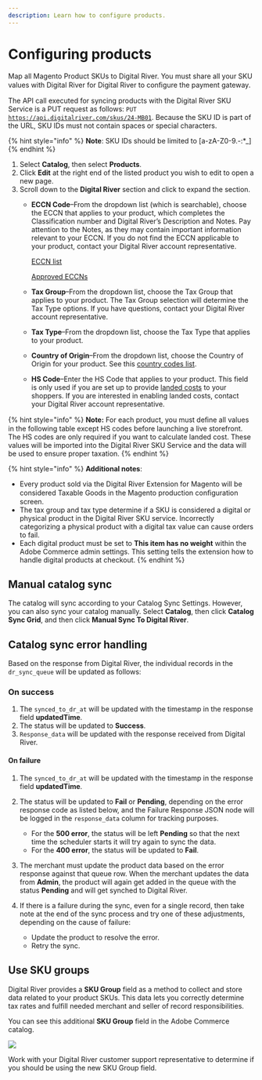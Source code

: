 ```yaml
---
description: Learn how to configure products.
---
```


# Configuring products

Map all Magento Product SKUs to Digital River. You must share all your SKU values with Digital River for Digital River to conﬁgure the payment gateway. &#x20;

The API call executed for syncing products with the Digital River SKU Service is a PUT request as follows: `PUT` [`https://api.digitalriver.com/skus/24-MB01`](https://api.digitalriver.com/skus/24-MB01). Because the SKU ID is part of the URL, SKU IDs must not contain spaces or special characters.

{% hint style="info" %}
**Note**: SKU IDs should be limited to \[a-zA-Z0-9.-:\*\_]
{% endhint %}

1. Select **Catalog**, then select **Products**.&#x20;
2. Click **Edit** at the right end of the listed product you wish to edit to open a new page.&#x20;
3. Scroll down to the **Digital River** section and click to expand the section.&#x20;
   *   **ECCN Code**–From the dropdown list (which is searchable), choose the ECCN that applies to your product, which completes the Classification number and Digital River’s Description and Notes. Pay attention to the Notes, as they may contain important information relevant to your ECCN. If you do not find the ECCN applicable to your product, contact your Digital River account representative.

       [ECCN list](https://www.bis.doc.gov/index.php/licensing/commerce-control-list-classification/export-control-classification-number-eccn)

       [Approved ECCNs](https://help.digitalriver.com/legal/Legal.htm#ApprovedECCNs)
   * **Tax Group**–From the dropdown list, choose the Tax Group that applies to your product. The Tax Group selection will determine the Tax Type options. If you have questions, contact your Digital River account representative.
   * **Tax Type**–From the dropdown list, choose the Tax Type that applies to your product.
   * **Country of Origin**–From the dropdown list, choose the Country of Origin for your product. See this [country codes list](https://www.iso.org/iso-3166-country-codes.html).
   * **HS Code**–Enter the HS Code that applies to your product. This field is only used if you are set up to provide [landed costs](https://docs.digitalriver.com/digital-river-api/integration-options/checkouts/creating-checkouts/landed-costs) to your shoppers. If you are interested in enabling landed costs, contact your Digital River account representative.

{% hint style="info" %}
**Note:** For each product, you must deﬁne all values in the following table except HS codes before launching a live storefront. The HS codes are only required if you want to calculate landed cost. These values will be imported into the Digital River SKU Service and the data will be used to ensure proper taxation.
{% endhint %}

{% hint style="info" %}
**Additional notes**:&#x20;

* Every product sold via the Digital River Extension for Magento will be considered Taxable Goods in the Magento production conﬁguration screen.
* The tax group and tax type determine if a SKU is considered a digital or physical product in the Digital River SKU service. Incorrectly categorizing a physical product with a digital tax value can cause orders to fail.
* Each digital product must be set to **This item has no weight** within the Adobe Commerce admin settings. This setting tells the extension how to handle digital products at checkout.
{% endhint %}

## Manual catalog sync

The catalog will sync according to your Catalog Sync Settings. However, you can also sync your catalog manually. Select **Catalog**, then click **Catalog Sync Grid**, and then click **Manual Sync To Digital River**.

## Catalog sync error handling

Based on the response from Digital River, the individual records in the `dr_sync_queue` will be updated as follows:

### On success

1. The `synced_to_dr_at` will be updated with the timestamp in the response field **updatedTime**.
2. The status will be updated to **Success**.
3. `Response_data` will be updated with the response received from Digital River.

#### On failure

1. The `synced_to_dr_at` will be updated with the timestamp in the response field **updatedTime**.
2. The status will be updated to **Fail** or **Pending**, depending on the error response code as listed below, and the Failure Response JSON node will be logged in the `response_data` column for tracking purposes.
   * For the **500 error**, the status will be left **Pending** so that the next time the scheduler starts it will try again to sync the data.
   * For the **400 error**, the status will be updated to **Fail**.
3. The merchant must update the product data based on the error response against that queue row.  When the merchant updates the data from **Admin**, the product will again get added in the queue with the status **Pending** and will get synched to Digital River.
4.  If there is a failure during the sync, even for a single record, then take note at the end of the sync process and try one of these adjustments, depending on the cause of failure:

    * Update the product to resolve the error.&#x20;
    * Retry the sync.



## Use SKU groups

Digital River provides a **SKU Group** field as a method to collect and store data related to your product SKUs. This data lets you correctly determine tax rates and fulfill needed merchant and seller of record responsibilities.&#x20;

You can see this additional **SKU Group** field in the Adobe Commerce catalog.&#x20;

![](../.gitbook/assets/240\_sku\_groups.png)

Work with your Digital River customer support representative to determine if you should be using the new SKU Group field.
